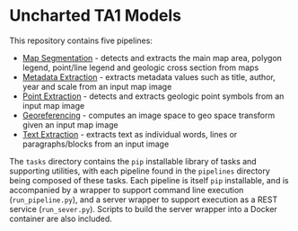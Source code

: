 # Uncharted TA1 Models

This repository contains five pipelines:

* [Map Segmentation](pipelines/segmentation/README.md) - detects and extracts the main map area, polygon legend, point/line legend and geologic cross section from maps
* [Metadata Extraction](pipelines/metadata_extraction/README.md) - extracts metadata values such as title, author, year and scale from an input map image
* [Point Extraction](pipelines/point_extraction/README.md) - detects and extracts geologic point symbols from an input map image
* [Georeferencing](pipelines/geo_referencing/README.md) - computes an image space to geo space transform given an input map image
* [Text Extraction](pipelines/text_extraction/README.md) - extracts text as individual words, lines or paragraphs/blocks from an input image

The `tasks` directory contains the `pip` installable library of tasks and supporting utilities, with each pipeline found in the `pipelines` directory being composed of these tasks.  Each pipeline is itself `pip` installable, and is accompanied by a wrapper to support command line execution (`run_pipeline.py`), and a server wrapper to support execution as a REST service (`run_sever.py`).  Scripts to build the server wrapper into a Docker container are also included.



